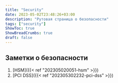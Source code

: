 ```yaml
---
title: "Security"
date: 2023-05-02T23:48:26+03:00
description: "Рутовая страница о безопасности"
tags: ["security"]
ShowToc: true
ShowBreadCrumbs: true
draft: false
---
```


## Заметки о безопасности

1. [HSM]({{< ref "202305020051-hsm" >}})
2. [PCI DSS]({{< ref "202305302232-pci-dss" >}})

